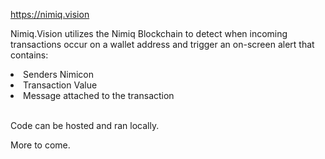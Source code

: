 https://nimiq.vision

Nimiq.Vision utilizes the Nimiq Blockchain to detect when incoming transactions occur on a wallet address and trigger an on-screen alert that contains:

<li>Senders Nimicon</li>
<li>Transaction Value</li>
<li>Message attached to the transaction</li>


<br>Code can be hosted and ran locally.

More to come.
